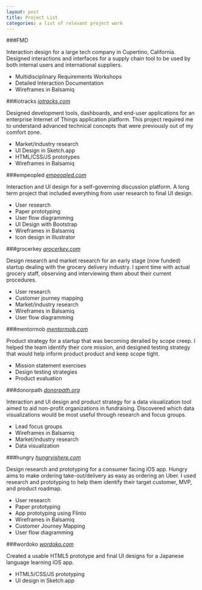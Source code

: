 ```yaml
---
layout: post
title: Project List
categories: a list of relevant project work
---
```

###FMD

Interaction design for a large tech company in Cupertino, California. Designed interactions and interfaces for a supply chain tool to be used by both internal users and international suppliers.


- Multidisciplinary Requirements Workshops
- Detailed Interaction Documentation
- Wireframes in Balsamiq



###iotracks
*[iotracks.com](http://www.iotracks.com)*

Designed development tools, dashboards, and end-user applications for an enterprise Internet of Things application platform. This project required me to understand advanced technical concepts that were previously out of my comfort zone.

- Market/industry research 
- UI Design in Sketch.app 
- HTML/CSS/JS prototypes 
- Wireframes in Balsamiq

###empeopled
*[empeopled.com](http://www.empeopled.com)*

Interaction and UI design for a self-governing discussion platform. A long term project that included everything from user research to final UI design.

- User research
- Paper prototyping
- User flow diagramming
- UI Design with Bootstrap 
- Wireframes in Balsamiq 
- Icon design in Illustrator

###grocerkey
*[grocerkey.com](http://www.grocerykey.com)*

Design research and market research for an early stage (now funded) startup dealing with the grocery delivery industry. I spent time with actual grocery staff, observing and interviewing them about their current procedures.

- User research 
- Customer journey mapping 
- Market/industry research 
- Wireframes in Balsamiq
- User flow diagramming

###mentormob
*[mentormob.com](http://www.mentormob.com)*

Product strategy for a startup that was becoming derailed by scope creep. I helped the team identify their core mission, and designed testing strategy that would help inform product product and keep scope tight.

- Mission statement exercises 
- Design testing strategies 
- Product evaluation

###donorpath
*[donorpath.org](http://www.donorpath.org)*

Interaction and UI design and product strategy for a data visualization tool aimed to aid non-profit organizations in fundraising. Discovered which data visualizations would be most useful through research and focus groups.

- Lead focus groups 
- Wireframes in Balsamiq 
- Market/industry research 
- Data visualization

###hungry
*[hungryishere.com](http://www.hungryishere.com)*

Design research and prototyping for a consumer facing iOS app. Hungry aims to make ordering take-out/delivery as easy as ordering an Uber. I used research and prototyping to help them identify their target customer, MVP, and product roadmap.

- User research
- Paper prototyping
- App prototyping using Flinto
- Wireframes in Balsamiq
- Customer Journey Mapping
- User flow diagramming

###wordoko
*[wordoko.com](http://www.wordoko.com)*

Created a usable HTML5 prototype and final UI designs for a Japanese language learning iOS app.

- HTML5/CSS/JS prototyping
- UI design in Sketch.app